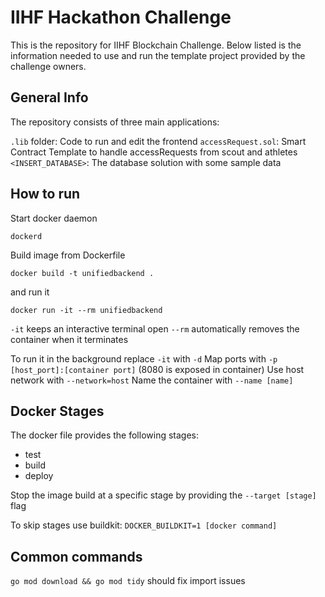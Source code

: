 # IIHF Hackathon Challenge

This is the repository for IIHF Blockchain Challenge. Below listed is the information needed to use and run the template project provided by the challenge owners.

## General Info

The repository consists of three main applications:

`.lib` folder: Code to run and edit the frontend
`accessRequest.sol`: Smart Contract Template to handle accessRequests from scout and athletes
`<INSERT_DATABASE>`: The database solution with some sample data

## How to run

Start docker daemon

```
dockerd
```

Build image from Dockerfile

```
docker build -t unifiedbackend .
```

and run it

```
docker run -it --rm unifiedbackend
```

`-it` keeps an interactive terminal open
`--rm` automatically removes the container when it terminates

To run it in the background replace `-it` with `-d`
Map ports with `-p [host_port]:[container port]` (8080 is exposed in container)
Use host network with `--network=host`
Name the container with `--name [name]`

## Docker Stages

The docker file provides the following stages:

- test
- build
- deploy

Stop the image build at a specific stage by providing the
`--target [stage]` flag

To skip stages use buildkit:
`DOCKER_BUILDKIT=1 [docker command]`

## Common commands

`go mod download && go mod tidy` should fix import issues
